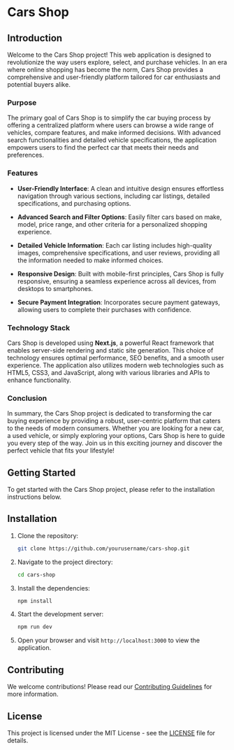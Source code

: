 # Cars Shop

## Introduction

Welcome to the Cars Shop project! This web application is designed to revolutionize the way users explore, select, and purchase vehicles. In an era where online shopping has become the norm, Cars Shop provides a comprehensive and user-friendly platform tailored for car enthusiasts and potential buyers alike.

### Purpose

The primary goal of Cars Shop is to simplify the car buying process by offering a centralized platform where users can browse a wide range of vehicles, compare features, and make informed decisions. With advanced search functionalities and detailed vehicle specifications, the application empowers users to find the perfect car that meets their needs and preferences.

### Features

- **User-Friendly Interface**: A clean and intuitive design ensures effortless navigation through various sections, including car listings, detailed specifications, and purchasing options.
  
- **Advanced Search and Filter Options**: Easily filter cars based on make, model, price range, and other criteria for a personalized shopping experience.

- **Detailed Vehicle Information**: Each car listing includes high-quality images, comprehensive specifications, and user reviews, providing all the information needed to make informed choices.

- **Responsive Design**: Built with mobile-first principles, Cars Shop is fully responsive, ensuring a seamless experience across all devices, from desktops to smartphones.

- **Secure Payment Integration**: Incorporates secure payment gateways, allowing users to complete their purchases with confidence.

### Technology Stack

Cars Shop is developed using **Next.js**, a powerful React framework that enables server-side rendering and static site generation. This choice of technology ensures optimal performance, SEO benefits, and a smooth user experience. The application also utilizes modern web technologies such as HTML5, CSS3, and JavaScript, along with various libraries and APIs to enhance functionality.

### Conclusion

In summary, the Cars Shop project is dedicated to transforming the car buying experience by providing a robust, user-centric platform that caters to the needs of modern consumers. Whether you are looking for a new car, a used vehicle, or simply exploring your options, Cars Shop is here to guide you every step of the way. Join us in this exciting journey and discover the perfect vehicle that fits your lifestyle!

## Getting Started

To get started with the Cars Shop project, please refer to the installation instructions below.

## Installation

1. Clone the repository:
   ```bash
   git clone https://github.com/yourusername/cars-shop.git
   ```

2. Navigate to the project directory:
   ```bash
   cd cars-shop
   ```

3. Install the dependencies:
   ```bash
   npm install
   ```

4. Start the development server:
   ```bash
   npm run dev
   ```

5. Open your browser and visit `http://localhost:3000` to view the application.

## Contributing

We welcome contributions! Please read our [Contributing Guidelines](CONTRIBUTING.md) for more information.

## License

This project is licensed under the MIT License - see the [LICENSE](LICENSE) file for details.


